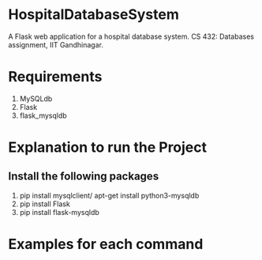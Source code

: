 # HospitalDatabaseSystem
A Flask web application for a hospital database system. CS 432: Databases assignment, IIT Gandhinagar.

# Requirements
1) MySQLdb
2) Flask
3) flask_mysqldb

# Explanation to run the Project
## Install the following packages
1) pip install mysqlclient/ apt-get install python3-mysqldb
2) pip install Flask
3) pip install flask-mysqldb

# Examples for each command